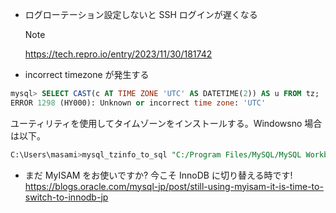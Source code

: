 - ログローテーション設定しないと SSH ログインが遅くなる

  > [!NOTE]  
  > https://tech.repro.io/entry/2023/11/30/181742

- incorrect timezone が発生する

```sql
mysql> SELECT CAST(c AT TIME ZONE 'UTC' AS DATETIME(2)) AS u FROM tz;
ERROR 1298 (HY000): Unknown or incorrect time zone: 'UTC'
```

ユーティリティを使用してタイムゾーンをインストールする。Windowsno 場合は以下。

```sql
C:\Users\masami>mysql_tzinfo_to_sql "C:/Program Files/MySQL/MySQL Workbench 8.0 CE/python/lib/zoneinfo"
```

- まだ MyISAM をお使いですか? 今こそ InnoDB に切り替える時です!
  https://blogs.oracle.com/mysql-jp/post/still-using-myisam-it-is-time-to-switch-to-innodb-jp

